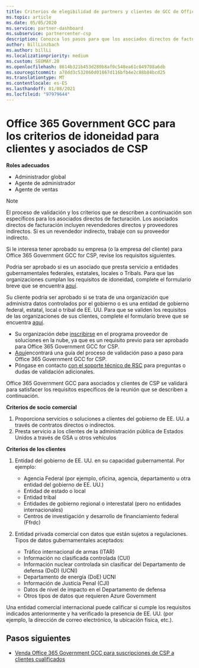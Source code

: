 ```yaml
---
title: Criterios de elegibilidad de partners y clientes de GCC de Office 365 Administración Pública
ms.topic: article
ms.date: 05/05/2020
ms.service: partner-dashboard
ms.subservice: partnercenter-csp
description: Conozca los pasos para que los asociados directos de facturación (revendedores directos, proveedores indirectos) validen a los asociados y clientes de Office 365 Government GCC for CSP.
author: BillLinzbach
ms.author: billLi
ms.localizationpriority: medium
ms.custom: SEOMAY.20
ms.openlocfilehash: 8614b321b453d280b8af0c548ea61c049708a6db
ms.sourcegitcommit: a78dd3c532860d01867d116bfb4e2c88b84bcd25
ms.translationtype: MT
ms.contentlocale: es-ES
ms.lasthandoff: 01/08/2021
ms.locfileid: "97979644"
---
```

# <a name="office-365-government-gcc-for-csp-partner-and-customer-eligibility-criteria"></a>Office 365 Government GCC para los criterios de idoneidad para clientes y asociados de CSP 

**Roles adecuados**

- Administrador global
- Agente de administrador
- Agente de ventas

>[!NOTE]
>El proceso de validación y los criterios que se describen a continuación son específicos para los asociados directos de facturación. Los asociados directos de facturación incluyen revendedores directos y proveedores indirectos.  Si es un revendedor indirecto, trabaje con su proveedor indirecto.

Si le interesa tener aprobado su empresa (o la empresa del cliente) para Office 365 Government GCC for CSP, revise los requisitos siguientes.

Podría ser aprobado si es un asociado que presta servicio a entidades gubernamentales federales, estatales, locales o Tribals. Para que las organizaciones cumplan los requisitos de idoneidad, complete el formulario breve que se encuentra [aquí](https://products.office.com/government/eligibility-validation?ReqType=CSPPartner).

Su cliente podría ser aprobado si se trata de una organización que administra datos controlados por el gobierno o es una entidad de gobierno federal, estatal, local o tribal de EE. UU. Para que se validen los requisitos de las organizaciones de sus clientes, complete el formulario breve que se encuentra [aquí](https://products.office.com/government/eligibility-validation?ReqType=CSPCustomer). 

-   Su organización debe [inscribirse](https://partnercenter.microsoft.com/partner/cloud-solution-provider) en el programa proveedor de soluciones en la nube, ya que es un requisito previo para ser aprobado para Office 365 Government GCC for CSP.
-   [Aquí](https://go.microsoft.com/fwlink/?linkid=2007323)encontrará una guía del proceso de validación paso a paso para Office 365 Government GCC for CSP.
-   Póngase en contacto [con el soporte técnico de RSC](mailto:usgcce@microsoft.com) para preguntas o dudas de validación adicionales.

Office 365 Government GCC para asociados y clientes de CSP se validará para satisfacer los requisitos específicos de la reunión que se describen a continuación.

**Criterios de socio comercial**
1.  Proporciona servicios o soluciones a clientes del gobierno de EE. UU. a través de contratos directos o indirectos.
2.  Presta servicio a los clientes de la administración pública de Estados Unidos a través de GSA u otros vehículos

**Criterios de los clientes**
1.  Entidad del gobierno de EE. UU. en su capacidad gubernamental. Por ejemplo:
 
    -  Agencia Federal (por ejemplo, oficina, agencia, departamento u otra entidad del gobierno de EE. UU.)
    -   Entidad de estado o local 
    -   Entidad tribal
    -   Entidades de gobierno regional o interestatal (pero no entidades internacionales)
    -   Centros de investigación y desarrollo de financiamiento federal (Ffrdc)

2.  Entidad privada comercial con datos que están sujetos a regulaciones. Tipos de datos gubernamentales aceptados: 
    -   Tráfico internacional de armas (ITAR)
    -   Información no clasificada controlada (CUI)
    -   Información nuclear controlada sin clasificar del Departamento de defensa (DoD) (UCNI)
    -   Departamento de energía (DoE) UCNI
    -   Información de Justicia Penal (CJI)
    -   Datos de nivel de impacto en el Departamento de defensa
    -   Otros tipos de datos que requieren Azure Government

Una entidad comercial internacional puede calificar si cumple los requisitos indicados anteriormente y ha verificado la presencia de EE. UU. (por ejemplo, la dirección de correo electrónico, la ubicación física, etc.).

## <a name="next-steps"></a>Pasos siguientes

- [Venda Office 365 Government GCC para suscripciones de CSP a clientes cualificados](csp-gcc-overview.md)